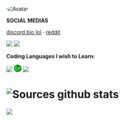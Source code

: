 <img src="https://media.discordapp.net/attachments/729479996707438602/768822935737073664/image0.gif" alt="Avatar" style="border-radius: 75%;">

**SOCIAL MEDIAS**

<a href="https://discord.bio/p/bodydifferent">discord bio lol</a> 
·
<a href=https://www.reddit.com/user/glockout->reddit</a> 

<code><img height="20" src="https://user-images.githubusercontent.com/71470681/96876612-aac16780-1446-11eb-89c5-07799ed85ccd.png"></code>
<code><img height="20" src="https://user-images.githubusercontent.com/71470681/96876605-a85f0d80-1446-11eb-8e43-3f27a85c9856.png"></code>

**Coding Languages I wish to Learn:**

<code><img height="20" src="https://user-images.githubusercontent.com/71470681/96875269-0854b480-1445-11eb-90d2-5d53f201bc5c.jpg"></code>
<code><img height="20" src="https://raw.githubusercontent.com/github/explore/80688e429a7d4ef2fca1e82350fe8e3517d3494d/topics/csharp/csharp.png"></code>
<code><img height="20" src="https://user-images.githubusercontent.com/71470681/96875385-27ebdd00-1445-11eb-884c-472ce5f82732.png"></code>


# ![Sources github stats](https://github-readme-stats.vercel.app/api?username=source1337&show_icons=true&theme=tokyonight)
<a href="https://github.com/source1337?tab=repositories">
  <img align="center" src="https://github-readme-stats.vercel.app/api/top-langs/?username=source1337&layout=compact&show_icons=true&&theme=tokyonight" />
